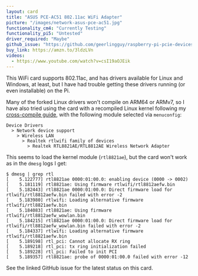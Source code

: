 ```yaml
---
layout: card
title: "ASUS PCE-AC51 802.11ac WiFi Adapter"
picture: "/images/network-asus-pce-ac51.jpg"
functionality_cm4: "Currently Testing"
functionality_pi5: "Untested"
driver_required: "Maybe"
github_issue: "https://github.com/geerlingguy/raspberry-pi-pcie-devices/issues/20"
buy_link: https://amzn.to/3ldzLVn
videos:
  - https://www.youtube.com/watch?v=csI19aOJEik
---
```

This WiFi card supports 802.11ac, and has drivers available for Linux and Windows, at least, but I have had trouble getting these drivers running (or even installable) on the Pi.

Many of the forked Linux drivers won't compile on ARM64 or ARMv7, so I have also tried using the card with a recompiled Linux kernel following my [cross-compile guide](https://github.com/geerlingguy/raspberry-pi-pcie-devices/tree/master/extras/cross-compile), with the following module selected via `menuconfig`:

```
Device Drivers
  > Network device support
    > Wireless LAN
      > Realtek rtlwifi family of devices
        > Realtek RTL8821AE/RTL8812AE Wireless Network Adapter
```

This seems to load the kernel module (`rtl8821ae`), but the card won't work as in the `dmesg` logs I get:

```
$ dmesg | grep rtl
[    5.122777] rtl8821ae 0000:01:00.0: enabling device (0000 -> 0002)
[    5.181119] rtl8821ae: Using firmware rtlwifi/rtl8812aefw.bin
[    5.182443] rtl8821ae 0000:01:00.0: Direct firmware load for rtlwifi/rtl8812aefw.bin failed with error -2
[    5.183980] rtlwifi: Loading alternative firmware rtlwifi/rtl8821aefw.bin
[    5.184083] rtl8821ae: Using firmware rtlwifi/rtl8812aefw_wowlan.bin
[    5.184215] rtl8821ae 0000:01:00.0: Direct firmware load for rtlwifi/rtl8812aefw_wowlan.bin failed with error -2
[    5.184337] rtlwifi: Loading alternative firmware rtlwifi/rtl8821aefw.bin
[    5.189198] rtl_pci: Cannot allocate RX ring
[    5.189218] rtl_pci: tx ring initialization failed
[    5.189228] rtl_pci: Failed to init PCI
[    5.189357] rtl8821ae: probe of 0000:01:00.0 failed with error -12
```

See the linked GitHub issue for the latest status on this card.
